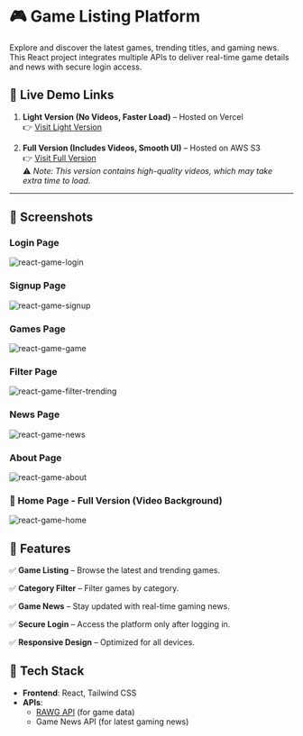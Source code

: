 # 🎮 Game Listing Platform

Explore and discover the latest games, trending titles, and gaming news. This React project integrates multiple APIs to deliver real-time game details and news with secure login access.


## 🚀 Live Demo Links

1. **Light Version (No Videos, Faster Load)** – Hosted on Vercel  
   👉 [Visit Light Version](https://game-website-react.vercel.app/)  

2. **Full Version (Includes Videos, Smooth UI)** – Hosted on AWS S3  
   👉 [Visit Full Version](http://react-game-app.s3-website-us-east-1.amazonaws.com/)  
   ⚠️ *Note: This version contains high-quality videos, which may take extra time to load.*  

---

## 📸 Screenshots

### Login Page
![react-game-login](https://github.com/user-attachments/assets/f34cd3b2-2f43-4b9d-be30-1495e5db82c2)


### Signup Page
![react-game-signup](https://github.com/user-attachments/assets/0e73ab17-ed67-4c48-b70f-277560bbb1df)


### Games Page
![react-game-game](https://github.com/user-attachments/assets/9f189c51-e94c-439d-be99-7ffb9eec39b7)


### Filter Page
![react-game-filter-trending](https://github.com/user-attachments/assets/bf3f67f3-388f-4d41-9749-3d6475a106fb)


### News Page
![react-game-news](https://github.com/user-attachments/assets/606f4156-9b1f-438f-bad1-b60cfb7ebe30)


### About Page
![react-game-about](https://github.com/user-attachments/assets/71567f40-7a0f-47fe-970c-e10e288c489e)

### 🎥 Home Page - Full Version (Video Background)
![react-game-home](https://github.com/user-attachments/assets/92c80e71-4150-4851-8e75-825dcb4addfd)



## 📌 Features

✅ **Game Listing** – Browse the latest and trending games.

✅ **Category Filter** – Filter games by category.

✅ **Game News** – Stay updated with real-time gaming news.

✅ **Secure Login** – Access the platform only after logging in.

✅ **Responsive Design** – Optimized for all devices.

## 🔧 Tech Stack

- **Frontend**: React, Tailwind CSS
- **APIs**: 
   - [RAWG API](https://rawg.io/apidocs) (for game data)
   - Game News API (for latest gaming news)


